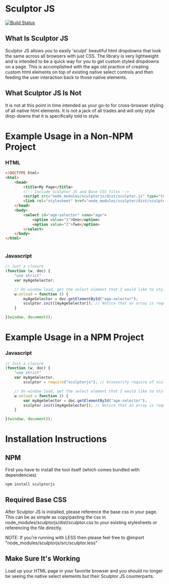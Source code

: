# Sculptor JS
[![Build Status](https://travis-ci.org/ordergroove/sculptorjs.svg)](https://travis-ci.org/ordergroove/sculptorjs)

## What Is Sculptor JS
Sculptor JS allows you to easily 'sculpt' beautiful html dropdowns that look the same across all browsers with just CSS.
The library is very lightweight and is intended to be a quick way for you to get custom styled dropdowns on a page.
This is accomplished with the age old practice of creating custom html elements on top of existing native select
controls and then feeding the user interaction back to those native elements.

## What Sculptor JS Is Not
It is not at this point in time intended as your go-to for cross-browser styling of all native html elements.
It is not a jack of all trades and will only style drop-downs that it is specifically told to style.

# Example Usage in a Non-NPM Project

### HTML
``` html
<!DOCTYPE html>
<html>
    <head>
        <title>My Page</title>
        <!-- Include Sculptor JS and Base CSS files -->
        <script src="node_modules/sculptorjs/dist/sculptor.js" type="text/javascript"></script>
        <link rel="stylesheet" href="node_modules/sculptor/dist/sculptor.css" type="text/css"/>
    </head>
    <body>
        <select id="age-selector" name="age">
            <option value="1">One</option>
            <option value="2">Two</option>
        </select>
    </body>
</html>
    
```
### Javascript
``` javascript
// Just a closure
(function (w, doc) {
    "use strict"
    var myAgeSelector;

    // On window load, get the select element that I would like to style and pass it into sculptor
    w.onload = function () {
        myAgeSelector = doc.getElementById("age-selector");
        sculptor.init([myAgeSelector]); // Notice that an array is required even for a single element - [myAgeSelector]
    }

}(window, document));
```


# Example Usage in a NPM Project

### Javascript
``` javascript
// Just a closure
(function (w, doc) {
    "use strict"
    var myAgeSelector,
        sculptor = require("sculptorjs"); // browserify require of sculptorjs

    // On window load, get the select element that I would like to style and pass it into sculptor
    w.onload = function () {
        var myAgeSelector = doc.getElementById("age-selector");
        sculptor.init([myAgeSelector]); // Notice that an array is required even for a single element - [myAgeSelector]
    }

}(window, document));
```

# Installation Instructions

## NPM

First you have to install the tool itself (which comes bundled with dependencies)
````
npm install sculptorjs
````

## Required Base CSS
After Sculptor JS is installed, please reference the base css in your page. This can be as simple as copy/pasting
the css in node_modules/sculptorjs/dist/sculptor.css to your existing stylesheets or referencing the file directly.

NOTE: If you're running with LESS then please feel free to @import "node_modules/sculptorjs/src/sculptor.less"

## Make Sure It's Working
Load up your HTML page in your favorite browser and you should no longer be seeing the native select elements
but their Sculptor JS counterparts.

